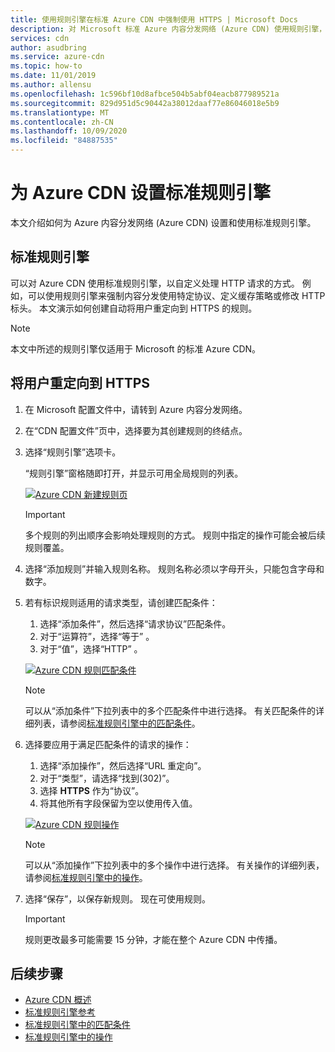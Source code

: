 ```yaml
---
title: 使用规则引擎在标准 Azure CDN 中强制使用 HTTPS | Microsoft Docs
description: 对 Microsoft 标准 Azure 内容分发网络 (Azure CDN) 使用规则引擎，以自定义 Azure CDN 处理 HTTP 请求的方式，包括阻止分发某些类型的内容、定义缓存策略以及修改 HTTP 标头。 本文介绍如何创建将用户重定向到 HTTPS 的规则。
services: cdn
author: asudbring
ms.service: azure-cdn
ms.topic: how-to
ms.date: 11/01/2019
ms.author: allensu
ms.openlocfilehash: 1c596bf10d8afbce504b5abf04eacb877989521a
ms.sourcegitcommit: 829d951d5c90442a38012daaf77e86046018e5b9
ms.translationtype: MT
ms.contentlocale: zh-CN
ms.lasthandoff: 10/09/2020
ms.locfileid: "84887535"
---
```

# <a name="set-up-the-standard-rules-engine-for-azure-cdn"></a>为 Azure CDN 设置标准规则引擎

本文介绍如何为 Azure 内容分发网络 (Azure CDN) 设置和使用标准规则引擎。

## <a name="standard-rules-engine"></a>标准规则引擎

可以对 Azure CDN 使用标准规则引擎，以自定义处理 HTTP 请求的方式。 例如，可以使用规则引擎来强制内容分发使用特定协议、定义缓存策略或修改 HTTP 标头。 本文演示如何创建自动将用户重定向到 HTTPS 的规则。 

> [!NOTE]
> 本文中所述的规则引擎仅适用于 Microsoft 的标准 Azure CDN。 

## <a name="redirect-users-to-https"></a>将用户重定向到 HTTPS

1. 在 Microsoft 配置文件中，请转到 Azure 内容分发网络。

1. 在“CDN 配置文件”页中，选择要为其创建规则的终结点。
  
1. 选择“规则引擎”选项卡。
   
    “规则引擎”窗格随即打开，并显示可用全局规则的列表。 
   
    [![Azure CDN 新建规则页](./media/cdn-standard-rules-engine/cdn-new-rule.png)](./media/cdn-standard-rules-engine/cdn-new-rule.png#lightbox)
   
   > [!IMPORTANT]
   > 多个规则的列出顺序会影响处理规则的方式。 规则中指定的操作可能会被后续规则覆盖。
   >

1. 选择“添加规则”并输入规则名称。 规则名称必须以字母开头，只能包含字母和数字。

1. 若有标识规则适用的请求类型，请创建匹配条件：
    1. 选择“添加条件”，然后选择“请求协议”匹配条件。
    1. 对于“运算符”，选择“等于” 。
    1. 对于“值”，选择“HTTP” 。
   
   [![Azure CDN 规则匹配条件](./media/cdn-standard-rules-engine/cdn-match-condition.png)](./media/cdn-standard-rules-engine/cdn-match-condition.png#lightbox)
   
   > [!NOTE]
   > 可以从“添加条件”下拉列表中的多个匹配条件中进行选择。 有关匹配条件的详细列表，请参阅[标准规则引擎中的匹配条件](cdn-standard-rules-engine-match-conditions.md)。
   
1. 选择要应用于满足匹配条件的请求的操作：
   1. 选择“添加操作”，然后选择“URL 重定向”。
   1. 对于“类型”，请选择“找到(302)”。 
   1. 选择 **HTTPS** 作为“协议”。
   1. 将其他所有字段保留为空以使用传入值。
   
   [![Azure CDN 规则操作](./media/cdn-standard-rules-engine/cdn-action.png)](./media/cdn-standard-rules-engine/cdn-action.png#lightbox)
   
   > [!NOTE]
   > 可以从“添加操作”下拉列表中的多个操作中进行选择。 有关操作的详细列表，请参阅[标准规则引擎中的操作](cdn-standard-rules-engine-actions.md)。

6. 选择“保存”，以保存新规则。 现在可使用规则。
   
   > [!IMPORTANT]
   > 规则更改最多可能需要 15 分钟，才能在整个 Azure CDN 中传播。
   >
   

## <a name="next-steps"></a>后续步骤

- [Azure CDN 概述](cdn-overview.md)
- [标准规则引擎参考](cdn-standard-rules-engine-reference.md)
- [标准规则引擎中的匹配条件](cdn-standard-rules-engine-match-conditions.md)
- [标准规则引擎中的操作](cdn-standard-rules-engine-actions.md)
